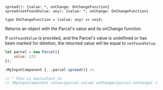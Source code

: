 ```flow
spread(): {value: *, onChange: OnChangeFunction}
spread(notFoundValue: any): {value: *, onChange: OnChangeFunction}

type OnChangeFunction = (value: any) => void;
```

Returns an object with the Parcel's value and its onChange function.

If `notFoundValue` is provided, and the Parcel's value is undefined or has been marked for deletion, the returned value will be equal to `notFoundValue`.

```js
let parcel = new Parcel({
    value: 123
});

<MyInputComponent {...parcel.spread()} />

// ^ this is equivalent to
// <MyInputComponent value={parcel.value} onChange={parcel.onChange} />

```
